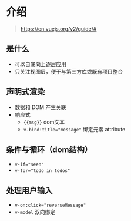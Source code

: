 # 介绍
> https://cn.vuejs.org/v2/guide/#

## 是什么
- 可以自底向上逐层应用
- 只关注视图层，便于与第三方库或既有项目整合

## 声明式渲染
- 数据和 DOM 产生关联
- 响应式
    - `{{msg}}` dom文本
    - `v-bind:title="message"` 绑定元素 attribute

## 条件与循环（dom结构）
- `v-if="seen"`
- `v-for="todo in todos"`

## 处理用户输入
- `v-on:click="reverseMessage"`
- `v-model` 双向绑定